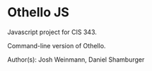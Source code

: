 # Othello JS

Javascript project for CIS 343.

Command-line version of Othello.

Author(s): Josh Weinmann, Daniel Shamburger